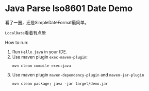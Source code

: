 Java Parse Iso8601 Date Demo
=====================

看了一圈，还是SimpleDateFormat最简单。

`LocalDate`看着有点晕

How to run:

1. Run `Hello.java` in your IDE.
2. Use maven plugin `exec-maven-plugin`:
   ```
   mvn clean compile exec:java
   ```
3. Use maven plugin `maven-dependency-plugin` and `maven-jar-plugin`
   ```
   mvn clean package; java -jar target/demo.jar
   ```